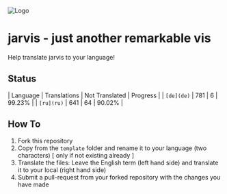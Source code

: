 ![Logo](https://raw.githubusercontent.com/Zefau/ioBroker.jarvis/master/admin/jarvis.png)

# jarvis - just another remarkable vis

Help translate jarvis to your language!

## Status
| Language | Translations | Not Translated | Progress |
| `[de](de)` | 781 | 6 | 99.23% |
| `[ru](ru)` | 641 | 64 | 90.02% |


## How To

1. Fork this repository
2. Copy from the `template` folder and rename it to your language (two characters) [ only if not existing already ]
3. Translate the files: Leave the English term (left hand side) and translate it to your local (right hand side)
4. Submit a pull-request from your forked repository with the changes you have made
